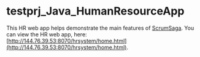 # testprj_Java_HumanResourceApp

This HR web app helps demonstrate the main features of [ScrumSaga](www.scrumsaga.com).  You can view the HR web app, here: [http://144.76.39.53:8070/hrsystem/home.html](http://144.76.39.53:8070/hrsystem/home.html).
